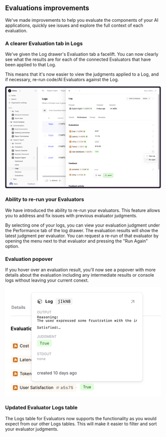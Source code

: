 ## Evaluations improvements

We've made improvements to help you evaluate the components of your AI applications, quickly see issues and explore the full context of each evaluation.

### A clearer Evaluation tab in Logs

We've given the Log drawer's Evaluation tab a facelift. You can now clearly see what the results are for each of the connected Evaluators that have been applied to that Log.

This means that it's now easier to view the judgments applied to a Log, and if necessary, re-run code/AI Evaluators
against the Log.

![Log drawer's Evaluation tab with the "Run again" menu open](../assets/images/changelogs/logs-drawer-evaluations.png)

### Ability to re-run your Evaluators

We have introduced the ability to re-run your evaluators. This feature allows you to address and fix issues with previous evaluator judgments.

By selecting one of your logs, you can view your evaluation judgment under the Performance tab of the log drawer. The evaluation results will show the latest judgment per evaluator. You can request a re-run of that evaluator by opening the menu next to that evaluator and pressing the "Run Again" option.

### Evaluation popover

If you hover over an evaluation result, you'll now see a popover with more details about the evaluation including any intermediate results or console logs without leaving your current conext.

![Evaluation popover](../assets/images/changelogs/evaluation-popover.png)

### Updated Evaluator Logs table

The Logs table for Evaluators now supports the functionality as you would expect from our other Logs tables. This will make it easier to filter and sort your evaluator judgments.
